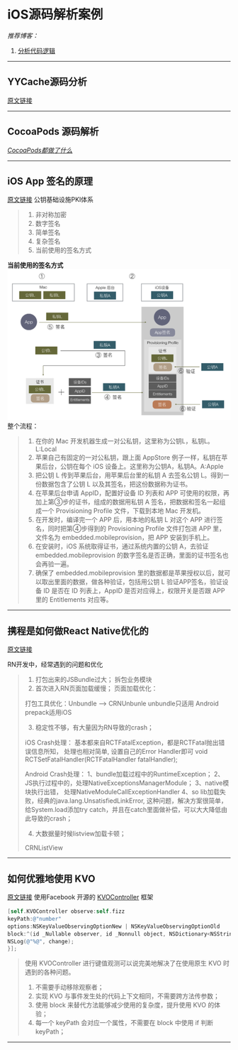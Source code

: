 # iOS源码解析案例

_推荐博客：_ 
1. [分析代码逻辑](http://draveness.me/)

---
## YYCache源码分析
[原文链接](http://www.jianshu.com/p/b8dcf6634fab)


---
## **CocoaPods 源码解析**

[_CocoaPods都做了什么_](https://zhuanlan.zhihu.com/p/22652365)

---

## **iOS App 签名的原理**

[原文链接](https://zhuanlan.zhihu.com/p/25873775) 
公钥基础设施PKI体系

> 1. 非对称加密
> 2. 数字签名
> 3. 简单签名
> 4. 复杂签名
> 5. 当前使用的签名方式

**当前使用的签名方式**
![](/assets/v2-779c5beca262fbd0da75c26ca1f84b55_r.png) 
整个流程：

> 1. 在你的 Mac 开发机器生成一对公私钥，这里称为公钥L，私钥L。L:Local
> 2. 苹果自己有固定的一对公私钥，跟上面 AppStore 例子一样，私钥在苹果后台，公钥在每个 iOS 设备上。这里称为公钥A，私钥A。A:Apple
> 3. 把公钥 L 传到苹果后台，用苹果后台里的私钥 A 去签名公钥 L。得到一份数据包含了公钥 L 以及其签名，把这份数据称为证书。
> 4. 在苹果后台申请 AppID，配置好设备 ID 列表和 APP 可使用的权限，再加上第③步的证书，组成的数据用私钥 A 签名，把数据和签名一起组成一个 Provisioning Profile 文件，下载到本地 Mac 开发机。
> 5. 在开发时，编译完一个 APP 后，用本地的私钥 L 对这个 APP 进行签名，同时把第④步得到的 Provisioning Profile 文件打包进 APP 里，文件名为 embedded.mobileprovision，把 APP 安装到手机上。
> 6. 在安装时，iOS 系统取得证书，通过系统内置的公钥 A，去验证 embedded.mobileprovision 的数字签名是否正确，里面的证书签名也会再验一遍。
> 7. 确保了 embedded.mobileprovision 里的数据都是苹果授权以后，就可以取出里面的数据，做各种验证，包括用公钥 L 验证APP签名，验证设备 ID 是否在 ID 列表上，AppID 是否对应得上，权限开关是否跟 APP 里的 Entitlements 对应等。

---

## **携程是如何做React Native优化的**

[原文链接](https://zhuanlan.zhihu.com/p/23715716)

RN开发中，经常遇到的问题和优化

> 1. 打包出来的JSBundle过大；
> 拆包业务模块
> 2. 首次进入RN页面加载缓慢； 
> 页面加载优化：
>
> 打包工具优化：Unbundle --&gt; CRNUnbunle 
> unbundle只适用 Android 
> prepack适用iOS
>
> 3. 稳定性不够，有大量因为RN导致的crash；
>
> iOS Crash处理： 
> 基本都来自RCTFatalException，都是RCTFatal抛出错误信息所知， 处理也相对简单, 设置自己的Error Handler即可 
> void RCTSetFatalHandler\(RCTFatalHandler fatalHandler\);
>
> Android Crash处理： 
> 1、bundle加载过程中的RuntimeException； 
> 2、JS执行过程中的，处理NativeExceptionsManagerModule； 
> 3、native模块执行出错， 处理NativeModuleCallExceptionHandler 
> 4、so lib加载失败，经典的java.lang.UnsatisfiedLinkError, 这种问题，解决方案很简单，给System.load添加try catch，并且在catch里面做补偿，可以大大降低由此导致的crash；
>
> 4. 大数据量时候listview加载卡顿；
>
> CRNListView

---

## **如何优雅地使用 KVO**

[原文链接](https://zhuanlan.zhihu.com/p/25582696) 
使用Facebook 开源的 [KVOController](https://github.com/facebook/KVOController) 框架

```objective-c
[self.KVOController observe:self.fizz
keyPath:@"number"
options:NSKeyValueObservingOptionNew | NSKeyValueObservingOptionOld
block:^(id _Nullable observer, id _Nonnull object, NSDictionary<NSString *,id> * _Nonnull change) {
NSLog(@"%@", change);
}];
```

> 使用 KVOController 进行键值观测可以说完美地解决了在使用原生 KVO 时遇到的各种问题。 
> 1. 不需要手动移除观察者； 
> 2. 实现 KVO 与事件发生处的代码上下文相同，不需要跨方法传参数； 
> 3. 使用 block 来替代方法能够减少使用的复杂度，提升使用 KVO 的体验； 
> 4. 每一个 keyPath 会对应一个属性，不需要在 block 中使用 if 判断 keyPath；

---
